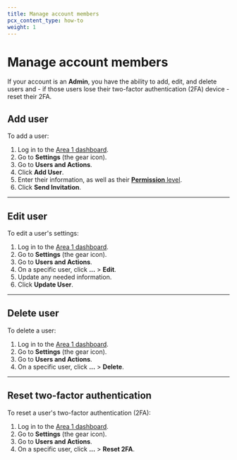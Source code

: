 ```yaml
---
title: Manage account members
pcx_content_type: how-to
weight: 1
---
```


# Manage account members

If your account is an **Admin**, you have the ability to add, edit, and delete users and - if those users lose their two-factor authentication (2FA) device - reset their 2FA.

## Add user

To add a user:

1. Log in to the [Area 1 dashboard](https://horizon.area1security.com/).
2. Go to **Settings** (the gear icon).
3. Go to **Users and Actions**.
4. Click **Add User**.
5. Enter their information, as well as their [**Permission** level](/email-security/account-setup/permissions/).
6. Click **Send Invitation**.

---

## Edit user

To edit a user's settings:

1. Log in to the [Area 1 dashboard](https://horizon.area1security.com/).
2. Go to **Settings** (the gear icon).
3. Go to **Users and Actions**.
4. On a specific user, click **...** > **Edit**.
5. Update any needed information.
6. Click **Update User**.

---

## Delete user

To delete a user:

1. Log in to the [Area 1 dashboard](https://horizon.area1security.com/).
2. Go to **Settings** (the gear icon).
3. Go to **Users and Actions**.
4. On a specific user, click **...** > **Delete**.

---

## Reset two-factor authentication

To reset a user's two-factor authentication (2FA):

1. Log in to the [Area 1 dashboard](https://horizon.area1security.com/).
2. Go to **Settings** (the gear icon).
3. Go to **Users and Actions**.
4. On a specific user, click **...** > **Reset 2FA**.
